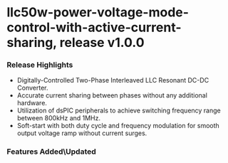 # llc50w-power-voltage-mode-control-with-active-current-sharing, release v1.0.0

### Release Highlights
- Digitally-Controlled Two-Phase Interleaved LLC Resonant DC-DC Converter.
- Accurate current sharing between phases without any additional hardware.
- Utilization of dsPIC peripherals to achieve switching frequency range between 800kHz and 1MHz.
- Soft-start with both duty cycle and frequency modulation for smooth output voltage ramp without current surges.

### Features Added\Updated


